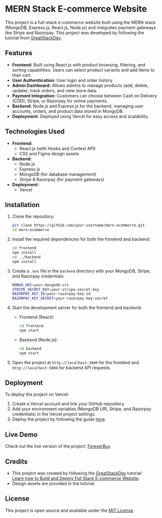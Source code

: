 # MERN Stack E-commerce Website

This project is a full-stack e-commerce website built using the MERN stack (MongoDB, Express.js, React.js, Node.js) and integrates payment gateways like Stripe and Razorpay. This project was developed by following the tutorial from [GreatStackDev](https://www.youtube.com/@GreatStackDev).

## Features

- **Frontend:** Built using React.js with product browsing, filtering, and sorting capabilities. Users can select product variants and add items to their cart.
- **User Authentication:** User login and order history.
- **Admin Dashboard:** Allows admins to manage products (add, delete, update), track orders, and view store data.
- **Payment Integration:** Customers can choose between Cash on Delivery (COD), Stripe, or Razorpay for online payments.
- **Backend:** Node.js and Express.js for the backend, managing user accounts, orders, and product data stored in MongoDB.
- **Deployment:** Deployed using Vercel for easy access and scalability.

## Technologies Used

- **Frontend:** 
  - React.js (with Hooks and Context API)
  - CSS and Figma design assets
- **Backend:** 
  - Node.js
  - Express.js
  - MongoDB (for database management)
  - Stripe & Razorpay (for payment gateways)
- **Deployment:** 
  - Vercel

## Installation

1. Clone the repository:

   ```bash
   git clone https://github.com/your-username/mern-ecommerce.git
   cd mern-ecommerce
2. Install the required dependencies for both the frontend and backend:

   ```bash
   cd frontend
   npm install
   cd ../backend
   npm install
3. Create a `.env` file in the `backend` directory with your MongoDB, Stripe, and Razorpay credentials:

   ```bash
   MONGO_URI=your-mongodb-uri
   STRIPE_SECRET_KEY=your-stripe-secret-key
   RAZORPAY_KEY_ID=your-razorpay-key-id
   RAZORPAY_KEY_SECRET=your-razorpay-key-secret
4. Start the development server for both the frontend and backend:

   - Frontend (React):

     ```bash
     cd frontend
     npm start
     ```

   - Backend (Node.js):

     ```bash
     cd backend
     npm start
     ```

5. Open the project at `http://localhost:3000` for the frontend and `http://localhost:5000` for backend API requests.

## Deployment

To deploy the project on Vercel:

1. Create a Vercel account and link your GitHub repository.
2. Add your environment variables (MongoDB URI, Stripe, and Razorpay credentials) in the Vercel project settings.
3. Deploy the project by following the guide [here](https://github.com/GreatStackDev/note...).

## Live Demo

Check out the live version of the project: [ForeverBuy](https://foreverbuy.in)

## Credits

- This project was created by following the [GreatStackDev](https://www.youtube.com/@GreatStackDev) tutorial:  
  [Learn how to Build and Deploy Full Stack E-commerce Website](https://www.youtube.com/watch?v=your-tutorial-link).
- Design assets are provided in the tutorial.

## License

This project is open source and available under the [MIT License](LICENSE).
